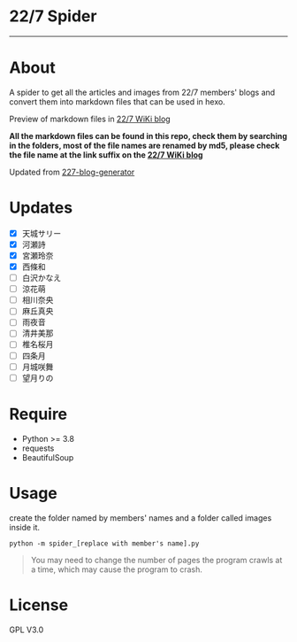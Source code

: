# 22/7 Spider
------

# About

A spider to get all the articles and images from 22/7 members' blogs and convert them into markdown files that can be used in hexo.

Preview of markdown files in [22/7 WiKi blog](https://github.com/227WiKi/blog)

**All the markdown files can be found in this repo, check them by searching in the folders, most of the file names are renamed by md5, please check the file name at the link suffix on the [22/7 WiKi blog](https://github.com/227WiKi/blog)**

Updated from [227-blog-generator](https://github.com/zzzhxxx/227-blog-generator)

# Updates

- [x] 天城サリー
- [x] 河瀬詩
- [x] 宮瀬玲奈
- [x] 西條和
- [ ] 白沢かなえ
- [ ] 涼花萌
- [ ] 相川奈央
- [ ] 麻丘真央
- [ ] 雨夜音
- [ ] 清井美那
- [ ] 椎名桜月
- [ ] 四条月
- [ ] 月城咲舞
- [ ] 望月りの

# Require
- Python >= 3.8
- requests
- BeautifulSoup
# Usage
create the folder named by members' names and a folder called images inside it.

``python -m spider_[replace with member's name].py``

> You may need to change the number of pages the program crawls at a time, which may cause the program to crash.

# License

GPL V3.0
